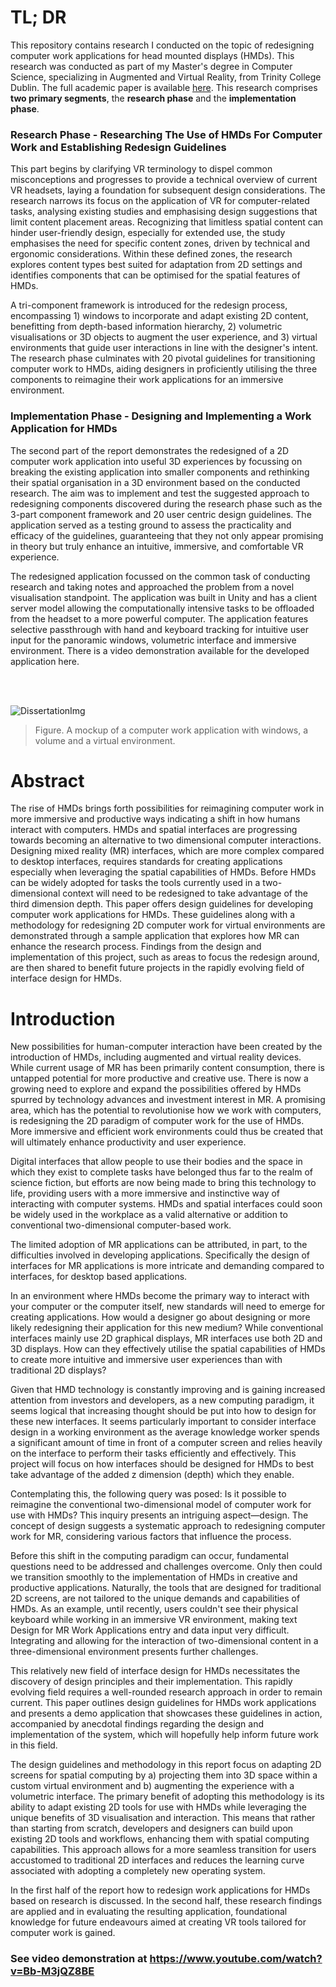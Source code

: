 # TL; DR
This repository contains research I conducted on the topic of redesigning computer work applications for head mounted displays (HMDs). This research was conducted as part of my Master's degree in Computer Science, specializing in Augmented and Virtual Reality, from Trinity College Dublin. The full academic paper is available [here](https://github.com/liamby/Redesigning-the-2D-Paradigm-of-Computer-Work-for-Head-Mounted-Displays/blob/main/Redesigning%20the%202D%20Paradigm%20of%20Computer%20Work%20for%20Head%20Mounted%20Displays.pdf). This research comprises **two primary segments**, the **research phase** and the **implementation phase**. 

### Research Phase - Researching The Use of HMDs For Computer Work and Establishing Redesign Guidelines
This part begins by clarifying VR terminology to dispel common misconceptions and progresses to provide a technical overview of current VR headsets, laying a foundation for subsequent design considerations. The research narrows its focus on the application of VR for computer-related tasks, analysing existing studies and emphasising design suggestions that limit content placement areas. Recognizing that limitless spatial content can hinder user-friendly design, especially for extended use, the study emphasises the need for specific content zones, driven by technical and ergonomic considerations. Within these defined zones, the research explores content types best suited for adaptation from 2D settings and identifies components that can be optimised for the spatial features of HMDs.

A tri-component framework is introduced for the redesign process, encompassing 1) windows to incorporate and adapt existing 2D content, benefitting from depth-based information hierarchy, 2) volumetric visualisations or 3D objects to augment the user experience, and 3) virtual environments that guide user interactions in line with the designer's intent. The research phase culminates with 20 pivotal guidelines for transitioning computer work to HMDs, aiding designers in proficiently utilising the three components to reimagine their work applications for an immersive environment.

### Implementation Phase - Designing and Implementing a Work Application for HMDs
The second part of the report demonstrates the redesigned of a 2D computer work application into useful 3D experiences by focussing on breaking the existing application into smaller components and rethinking their spatial organisation in a 3D environment based on the conducted research. The aim was to implement and test the suggested approach to redesigning components discovered during the research phase such as the 3-part component framework and 20 user centric design guidelines. The application served as a testing ground to assess the practicality and efficacy of the guidelines, guaranteeing that they not only appear promising in theory but truly enhance an intuitive, immersive, and comfortable VR experience. 

The redesigned application focussed on the common task of conducting research and taking notes and approached the problem from a novel visualisation standpoint. The application was built in Unity and has a client server model allowing the computationally intensive tasks to be offloaded from the headset to a more powerful computer. The application features selective passthrough with hand and keyboard tracking for intuitive user input for the panoramic windows, volumetric interface and immersive environment. There is a video demonstration available for the developed application here.

<br>
&nbsp;

![DissertationImg](https://github.com/liamby/Redesigning-the-2D-Paradigm-of-Computer-Work-for-Head-Mounted-Displays/assets/60388361/346ec4ba-90ac-46e9-a6b9-261b2878316c)

 > Figure. A mockup of a computer work application with windows, a volume and a virtual environment.

 # Abstract

The rise of HMDs brings forth possibilities for reimagining computer work in more immersive and productive ways indicating a shift in how humans interact with computers. HMDs and spatial interfaces are progressing towards becoming an alternative to two dimensional computer interactions. Designing mixed reality (MR) interfaces, which are more complex compared to desktop interfaces, requires standards for creating applications especially when leveraging the spatial capabilities of HMDs. Before HMDs can be widely adopted for tasks the tools currently used in a two-dimensional context will need to be redesigned to take advantage of the third dimension depth. This paper offers design guidelines for developing computer work applications for HMDs. These guidelines along with a methodology for redesigning 2D computer work for virtual environments are demonstrated through a sample application that explores how MR can enhance the research process. Findings from the design and implementation of this project, such as areas to focus the redesign around, are then shared to benefit future projects in the rapidly evolving field of interface design for HMDs.

# Introduction

New possibilities for human-computer interaction have been created by the introduction of HMDs,
including augmented and virtual reality devices. While current usage of MR has been primarily
content consumption, there is untapped potential for more productive and creative use. There is now a
growing need to explore and expand the possibilities offered by HMDs spurred by technology
advances and investment interest in MR. A promising area, which has the potential to revolutionise
how we work with computers, is redesigning the 2D paradigm of computer work for the use of
HMDs. More immersive and efficient work environments could thus be created that will ultimately
enhance productivity and user experience.

Digital interfaces that allow people to use their bodies and the space in which they exist to complete
tasks have belonged thus far to the realm of science fiction, but efforts are now being made to bring
this technology to life, providing users with a more immersive and instinctive way of interacting with
computer systems. HMDs and spatial interfaces could soon be widely used in the workplace as a valid
alternative or addition to conventional two-dimensional computer-based work.

The limited adoption of MR applications can be attributed, in part, to the difficulties involved in
developing applications. Specifically the design of interfaces for MR applications is more intricate
and demanding compared to interfaces, for desktop based applications.

In an environment where HMDs become the primary way to interact with your computer or the
computer itself, new standards will need to emerge for creating applications. How would a designer
go about designing or more likely redesigning their application for this new medium? While
conventional interfaces mainly use 2D graphical displays, MR interfaces use both 2D and 3D
displays. How can they effectively utilise the spatial capabilities of HMDs to create more intuitive
and immersive user experiences than with traditional 2D displays?

Given that HMD technology is constantly improving and is gaining increased attention from investors
and developers, as a new computing paradigm, it seems logical that increasing thought should be put
into how to design for these new interfaces. It seems particularly important to consider interface
design in a working environment as the average knowledge worker spends a significant amount of
time in front of a computer screen and relies heavily on the interface to perform their tasks efficiently
and effectively. This project will focus on how interfaces should be designed for HMDs to best take
advantage of the added z dimension (depth) which they enable.

Contemplating this, the following query was posed: Is it possible to reimagine the conventional
two-dimensional model of computer work for use with HMDs? This inquiry presents an intriguing
aspect—design. The concept of design suggests a systematic approach to redesigning computer work
for MR, considering various factors that influence the process.

Before this shift in the computing paradigm can occur, fundamental questions need to be addressed
and challenges overcome. Only then could we transition smoothly to the implementation of HMDs in
creative and productive applications. Naturally, the tools that are designed for traditional 2D screens,
are not tailored to the unique demands and capabilities of HMDs. As an example, until recently, users
couldn't see their physical keyboard while working in an immersive VR environment, making text
Design for MR Work Applications entry and data input very difficult. Integrating and allowing for the interaction of two-dimensional
content in a three-dimensional environment presents further challenges.

This relatively new field of interface design for HMDs necessitates the discovery of design principles
and their implementation. This rapidly evolving field requires a well-rounded research approach in
order to remain current. This paper outlines design guidelines for HMDs work applications and
presents a demo application that showcases these guidelines in action, accompanied by anecdotal
findings regarding the design and implementation of the system, which will hopefully help inform
future work in this field.

The design guidelines and methodology in this report focus on adapting 2D screens for spatial
computing by a) projecting them into 3D space within a custom virtual environment and b)
augmenting the experience with a volumetric interface. The primary benefit of adopting this
methodology is its ability to adapt existing 2D tools for use with HMDs while leveraging the unique
benefits of 3D visualisation and interaction. This means that rather than starting from scratch,
developers and designers can build upon existing 2D tools and workflows, enhancing them with
spatial computing capabilities. This approach allows for a more seamless transition for users
accustomed to traditional 2D interfaces and reduces the learning curve associated with adopting a
completely new operating system.

In the first half of the report how to redesign work applications for HMDs based on research is
discussed. In the second half, these research findings are applied and in evaluating the resulting
application, foundational knowledge for future endeavours aimed at creating VR tools tailored for
computer work is gained.

### See video demonstration at https://www.youtube.com/watch?v=Bb-M3jQZ8BE
